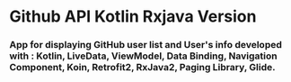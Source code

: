 # Github API Kotlin Rxjava Version
### App for displaying GitHub user list and User's info developed with : Kotlin, LiveData, ViewModel, Data Binding, Navigation Component, Koin, Retrofit2, RxJava2, Paging Library, Glide.
